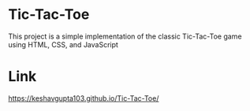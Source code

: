 # Tic-Tac-Toe
This project is a simple implementation of the classic Tic-Tac-Toe game using HTML, CSS, and JavaScript
# Link
https://keshavgupta103.github.io/Tic-Tac-Toe/
